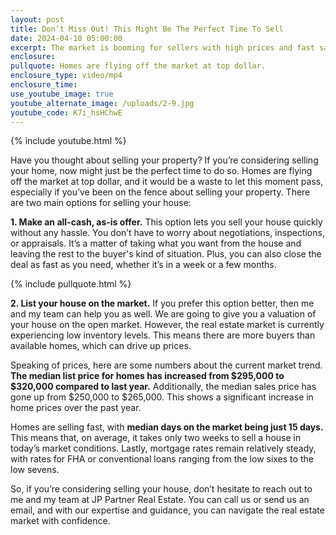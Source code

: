 ```yaml
---
layout: post
title: Don’t Miss Out! This Might Be The Perfect Time To Sell
date: 2024-04-10 05:00:00
excerpt: The market is booming for sellers with high prices and fast sales.
enclosure:
pullquote: Homes are flying off the market at top dollar.
enclosure_type: video/mp4
enclosure_time:
use_youtube_image: true
youtube_alternate_image: /uploads/2-9.jpg
youtube_code: K7i_hsHChwE
---
```

{% include youtube.html %}

Have you thought about selling your property? If you’re considering selling your home, now might just be the perfect time to do so. Homes are flying off the market at top dollar, and it would be a waste to let this moment pass, especially if you’ve been on the fence about selling your property. There are two main options for selling your house:

**1\. Make an all-cash, as-is offer.** This option lets you sell your house quickly without any hassle. You don’t have to worry about negotiations, inspections, or appraisals. It’s a matter of taking what you want from the house and leaving the rest to the buyer's kind of situation. Plus, you can also close the deal as fast as you need, whether it’s in a week or a few months.

{% include pullquote.html %}

**2\. List your house on the market.** If you prefer this option better, then me and my team can help you as well. We are going to give you a valuation of your house on the open market. However, the real estate market is currently experiencing low inventory levels. This means there are more buyers than available homes, which can drive up prices.

Speaking of prices, here are some numbers about the current market trend. **The median list price for homes has increased from $295,000 to $320,000 compared to last year.** Additionally, the median sales price has gone up from $250,000 to $265,000. This shows a significant increase in home prices over the past year.

Homes are selling fast, with **median days on the market being just 15 days.** This means that, on average, it takes only two weeks to sell a house in today’s market conditions. Lastly, mortgage rates remain relatively steady, with rates for FHA or conventional loans ranging from the low sixes to the low sevens.

So, if you’re considering selling your house, don’t hesitate to reach out to me and my team at JP Partner Real Estate. You can call us or send us an email, and with our expertise and guidance, you can navigate the real estate market with confidence.